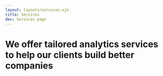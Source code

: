 ```yaml
---
layout: layouts/services.njk
title: Services
des: Services page
---
```

# We offer tailored analytics <span>services</span> to help our clients build better <span>companies</span>